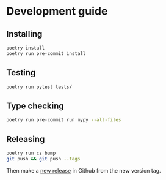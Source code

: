 # Development guide

## Installing

```bash
poetry install
poetry run pre-commit install
```

## Testing

```bash
poetry run pytest tests/
```

## Type checking

```bash
poetry run pre-commit run mypy --all-files
```

## Releasing

```bash
poetry run cz bump
git push && git push --tags
```

Then make a [new release](https://github.com/pattersam/tidi/releases/new) in
Github from the new version tag.
